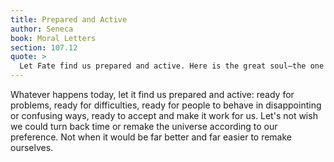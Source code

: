 ```yaml
---
title: Prepared and Active
author: Seneca
book: Moral Letters
section: 107.12
quote: >
  Let Fate find us prepared and active. Here is the great soul—the one who surrenders to Fate. The opposite is the weak and degenerate one, who struggles with and has a poor regard for the order of the world, and seeks to correct the faults of the gods rather than their own.
---
```


Whatever happens today, let it find us prepared and active: ready for problems, ready for difficulties, ready for people to behave in disappointing or confusing ways, ready to accept and make it work for us. Let's not wish we could turn back time or remake the universe according to our preference. Not when it would be far better and far easier to remake ourselves.
